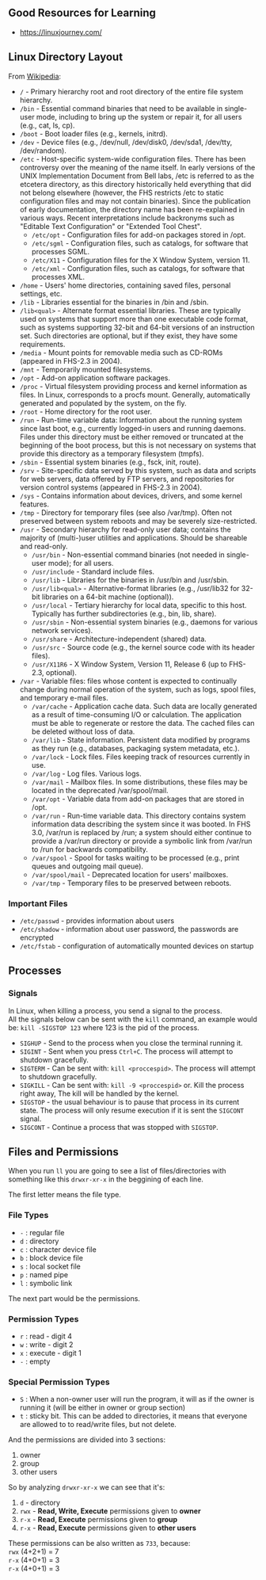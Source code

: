 ## Good Resources for Learning 
- https://linuxjourney.com/

## Linux Directory Layout
From [Wikipedia](https://en.wikipedia.org/wiki/Filesystem_Hierarchy_Standard):  
* `/` - Primary hierarchy root and root directory of the entire file system hierarchy.
* `/bin` - Essential command binaries that need to be available in single-user mode, including to bring up the system or repair it, for all users (e.g., cat, ls, cp).
* `/boot` - Boot loader files (e.g., kernels, initrd).
* `/dev` - Device files (e.g., /dev/null, /dev/disk0, /dev/sda1, /dev/tty, /dev/random).
* `/etc` - Host-specific system-wide configuration files. There has been controversy over the meaning of the name itself. In early versions of the UNIX Implementation Document from Bell labs, /etc is referred to as the etcetera directory, as this directory historically held everything that did not belong elsewhere (however, the FHS restricts /etc to static configuration files and may not contain binaries). Since the publication of early documentation, the directory name has been re-explained in various ways. Recent interpretations include backronyms such as "Editable Text Configuration" or "Extended Tool Chest".
    * `/etc/opt` - Configuration files for add-on packages stored in /opt.
    * `/etc/sgml` - Configuration files, such as catalogs, for software that processes SGML.
    * `/etc/X11` - Configuration files for the X Window System, version 11.
    * `/etc/xml` - Configuration files, such as catalogs, for software that processes XML.
* `/home` - Users' home directories, containing saved files, personal settings, etc.
* `/lib` - Libraries essential for the binaries in /bin and /sbin.
* `/lib<qual>` - Alternate format essential libraries. These are typically used on systems that support more than one executable code format, such as systems supporting 32-bit and 64-bit versions of an instruction set. Such directories are optional, but if they exist, they have some requirements.
* `/media` - Mount points for removable media such as CD-ROMs (appeared in FHS-2.3 in 2004).
* `/mnt` - Temporarily mounted filesystems.
* `/opt` - Add-on application software packages.
* `/proc` - Virtual filesystem providing process and kernel information as files. In Linux, corresponds to a procfs mount. Generally, automatically generated and populated by the system, on the fly.
* `/root` - Home directory for the root user.
* `/run` - Run-time variable data: Information about the running system since last boot, e.g., currently logged-in users and running daemons. Files under this directory must be either removed or truncated at the beginning of the boot process, but this is not necessary on systems that provide this directory as a temporary filesystem (tmpfs).
* `/sbin` - Essential system binaries (e.g., fsck, init, route).
* `/srv` - Site-specific data served by this system, such as data and scripts for web servers, data offered by FTP servers, and repositories for version control systems (appeared in FHS-2.3 in 2004).
* `/sys` - Contains information about devices, drivers, and some kernel features.
* `/tmp` - Directory for temporary files (see also /var/tmp). Often not preserved between system reboots and may be severely size-restricted.
* `/usr` - Secondary hierarchy for read-only user data; contains the majority of (multi-)user utilities and applications. Should be shareable and read-only.
    * `/usr/bin` - Non-essential command binaries (not needed in single-user mode); for all users.
    * `/usr/include` - Standard include files.
    * `/usr/lib` - Libraries for the binaries in /usr/bin and /usr/sbin.
    * `/usr/lib<qual>` - Alternative-format libraries (e.g., /usr/lib32 for 32-bit libraries on a 64-bit machine (optional)).
    * `/usr/local` - Tertiary hierarchy for local data, specific to this host. Typically has further subdirectories (e.g., bin, lib, share).
    * `/usr/sbin` - Non-essential system binaries (e.g., daemons for various network services).
    * `/usr/share` - Architecture-independent (shared) data.
    * `/usr/src` - Source code (e.g., the kernel source code with its header files).
    * `/usr/X11R6` - X Window System, Version 11, Release 6 (up to FHS-2.3, optional).
* `/var` - Variable files: files whose content is expected to continually change during normal operation of the system, such as logs, spool files, and temporary e-mail files.
    * `/var/cache` - Application cache data. Such data are locally generated as a result of time-consuming I/O or calculation. The application must be able to regenerate or restore the data. The cached files can be deleted without loss of data.
    * `/var/lib` - State information. Persistent data modified by programs as they run (e.g., databases, packaging system metadata, etc.).
    * `/var/lock` - Lock files. Files keeping track of resources currently in use.
    * `/var/log` - Log files. Various logs.
    * `/var/mail` - Mailbox files. In some distributions, these files may be located in the deprecated /var/spool/mail.
    * `/var/opt` - Variable data from add-on packages that are stored in /opt.
    * `/var/run` - Run-time variable data. This directory contains system information data describing the system since it was booted. In FHS 3.0, /var/run is replaced by /run; a system should either continue to provide a /var/run directory or provide a symbolic link from /var/run to /run for backwards compatibility.
    * `/var/spool` - Spool for tasks waiting to be processed (e.g., print queues and outgoing mail queue).
    * `/var/spool/mail` - Deprecated location for users' mailboxes.
    * `/var/tmp` - Temporary files to be preserved between reboots.

### Important Files
- `/etc/passwd` - provides information about users
- `/etc/shadow` - information about user password, the passwords are encrypted
- `/etc/fstab` - configuration of automatically mounted devices on startup

## Processes

### Signals
In Linux, when killing a process, you send a signal to the process.  
All the signals below can be sent with the `kill` command, an example would be: `kill -SIGSTOP 123` where 123 is the pid of the process.  
- `SIGHUP` - Send to the process when you close the terminal running it.
- `SIGINT` - Sent when you press `Ctrl+C`. The process will attempt to shutdown gracefully.
- `SIGTERM` - Can be sent with: `kill <proccespid>`. The process will attempt to shutdown gracefully.
- `SIGKILL` - Can be sent with: `kill -9 <proccespid>` or. Kill the process right away, The kill will be handled by the kernel.
- `SIGSTOP` - the usual behaviour is to pause that process in its current state. The process will only resume execution if it is sent the `SIGCONT` signal.
- `SIGCONT` - Continue a process that was stopped with `SIGSTOP`.

## Files and Permissions
When you run `ll` you are going to see a list of files/directories with something like this `drwxr-xr-x` in the beggining of each line.

The first letter means the file type.  
### File Types
- `-` : regular file
- `d` : directory
- `c` : character device file
- `b` : block device file
- `s` : local socket file
- `p` : named pipe
- `l` : symbolic link

The next part would be the permissions.
### Permission Types
- `r` : read - digit 4
- `w` : write - digit 2
- `x` : execute - digit 1
- `-` : empty
### Special Permission Types
- `S` : When a non-owner user will run the program, it will as if the owner is running it (will be either in owner or group section)
- `t` : sticky bit. This can be added to directories, it means that everyone are allowed to to read/write files, but not delete.

And the permissions are divided into 3 sections:
1. owner
2. group
3. other users

So by analyzing `drwxr-xr-x` we can see that it's:
1. `d` - directory
2. `rwx` - **Read, Write, Execute** permissions given to **owner**
3. `r-x` - **Read, Execute** permissions given to **group**
4. `r-x` - **Read, Execute** permissions given to **other users**

These permissions can be also written as `733`, because:  
`rwx` (4+2+1) = 7  
`r-x` (4+0+1) = 3  
`r-x` (4+0+1) = 3  